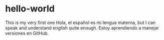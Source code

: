 # hello-world
This is my very first one
Hola, el español es mi lengua materna, but I can speak and understand english quite enough. 
Estoy aprendiendo a manejar versiones en GitHub.

